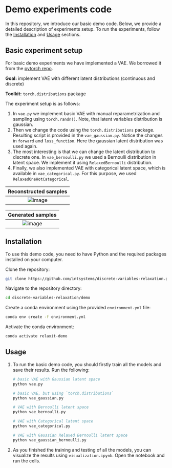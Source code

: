 # Demo experiments code

In this repository, we introduce our basic demo code. 
Below, we provide a detailed description of experiments setup.
To run the experiments, follow the [Installation](#installation) and [Usage](#usage) sections.

## Basic experiment setup

For basic demo experiments we have implemented a VAE. We borrowed it from the [pytorch repo](https://github.com/pytorch/examples/tree/main/vae). 

**Goal:** implement VAE with different latent distributions (continuous and discrete)

**Toolkit:** `torch.distributions` package

The experiment setup is as follows:
1. In `vae.py` we implement basic VAE with manual reparametrization and sampling using `torch.randn()`. Note, that latent variables distribution is gaussian.
2. Then we change the code using the `torch.distributions` package. Resulting script is provided in the `vae_gaussian.py`. Notice the changes in `forward` and `loss_function`. Here the gaussian latent distribution was used again.
3. The most interesting is that we can change the latent distribution to discrete one. In `vae_bernoulli.py` we used a Bernoulli distribution in latent space. We implement it using `RelaxedBernoulli` distribution.
4. Finally, we also implemented VAE with categorical latent space, which is available in `vae_categorical.py`. For this purpose, we used `RelaxedOneHotCategorical`.

| Reconstructed samples |
| :-: |
| ![image](https://github.com/user-attachments/assets/e1364294-4dd8-43c3-bf0a-07f41f762dfa) |

| Generated samples |
| :-: |
| ![image](https://github.com/user-attachments/assets/e744221f-93ca-40db-8978-1149f2e74f8b) |

## Installation <a name="installation"></a>

To use this demo code, you need to have Python and the required packages installed on your computer.

Clone the repository:
```bash
git clone https://github.com/intsystems/discrete-variables-relaxation.git
```

Navigate to the repository directory:
```bash
cd discrete-variables-relaxation/demo
```

Create a conda environment using the provided `environment.yml` file:
```bash
conda env create -f environment.yml
```

Activate the conda environment:
```bash
conda activate relaxit-demo
```

## Usage <a name="usage"></a>

1. To run the basic demo code, you should firstly train all the models and save their results. Run the following:
    ```bash
    # basic VAE with Gaussian latent space
    python vae.py
    
    # basic VAE, but using `torch.distributions`
    python vae_gaussian.py
    
    # VAE with Bernoulli latent space
    python vae_bernoulli.py
    
    # VAE with Categorical latent space
    python vae_categorical.py

    # VAE with Gaussian Relaxed Bernoulli latent space
    python vae_gaussian_bernoulli.py
    ```
2. As you finished the training and testing of all the models, you can visualize the results using `visualization.ipynb`. Open the notebook and run the cells.

